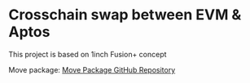 # Crosschain swap between EVM & Aptos

This project is based on 1inch Fusion+ concept

Move package: [Move Package GitHub Repository](https://github.com/mundhrakeshav/atomic-chaos)
